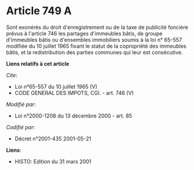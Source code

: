 # Article 749 A

Sont exonérés du droit d'enregistrement ou de la taxe de publicité foncière prévus à l'article 746 les partages d'immeubles
bâtis, de groupe d'immeubles bâtis ou d'ensembles immobiliers soumis à la loi n° 65-557 modifiée du 10 juillet 1965 fixant le
statut de la copropriété des immeubles bâtis, et la redistribution des parties communes qui leur est consécutive.

**Liens relatifs à cet article**

_Cite_:

  - Loi n°65-557 du 10 juillet 1965 (V)
  - CODE GENERAL DES IMPOTS, CGI. - art. 746 (V)

_Modifié par_:

  - Loi n°2000-1208 du 13 décembre 2000 - art. 85

_Codifié par_:

  - Décret n°2001-435 2001-05-21

**Liens**:

  - HISTO: Edition du 31 mars 2001
